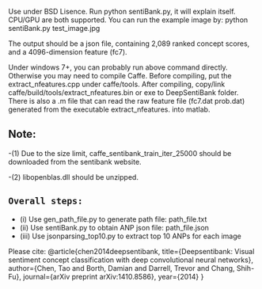 Use under BSD Lisence.
Run python sentiBank.py, it will explain itself. CPU/GPU are both supported.
You can run the example image by:
python sentiBank.py test_image.jpg

The output should be a json file, containing 2,089 ranked concept scores, and a 4096-dimension feature (fc7).

Under windows 7+, you can probably run above command directly. Otherwise you may need to compile Caffe. 
Before compiling, put the extract_nfeatures.cpp under caffe/tools. After compiling, copy/link caffe/build/tools/extract_nfeatures.bin or exe to DeepSentiBank folder.
There is also a .m file that can read the raw feature file (fc7.dat prob.dat) generated from the executable extract_nfeatures. into matlab.

## Note:

-(1) Due to the size limit, caffe_sentibank_train_iter_25000 should be downloaded from the sentibank website. 

-(2) libopenblas.dll should be unzipped. 

## `Overall steps:`

- (i) Use gen_path_file.py to generate path file: path_file.txt
- (ii) Use sentiBank.py to obtain ANP json file: path_file.json
- (iii) Use jsonparsing_top10.py to extract top 10 ANPs for each image


Please cite:
@article{chen2014deepsentibank,
  title={Deepsentibank: Visual sentiment concept classification with deep convolutional neural networks},
  author={Chen, Tao and Borth, Damian and Darrell, Trevor and Chang, Shih-Fu},
  journal={arXiv preprint arXiv:1410.8586},
  year={2014}
}
